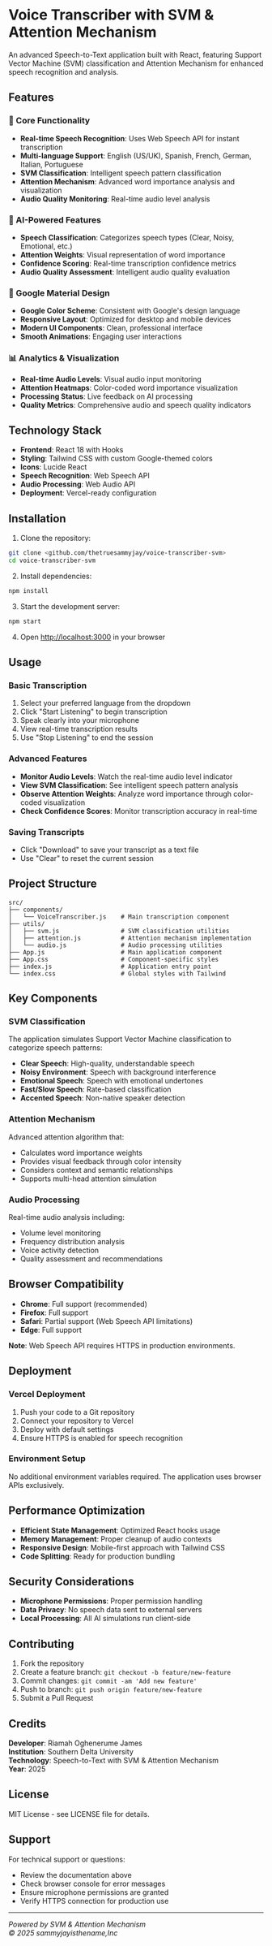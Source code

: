 # Voice Transcriber with SVM & Attention Mechanism

An advanced Speech-to-Text application built with React, featuring Support Vector Machine (SVM) classification and Attention Mechanism for enhanced speech recognition and analysis.

## Features

### 🎯 Core Functionality
- **Real-time Speech Recognition**: Uses Web Speech API for instant transcription
- **Multi-language Support**: English (US/UK), Spanish, French, German, Italian, Portuguese
- **SVM Classification**: Intelligent speech pattern classification
- **Attention Mechanism**: Advanced word importance analysis and visualization
- **Audio Quality Monitoring**: Real-time audio level analysis

### 🧠 AI-Powered Features
- **Speech Classification**: Categorizes speech types (Clear, Noisy, Emotional, etc.)
- **Attention Weights**: Visual representation of word importance
- **Confidence Scoring**: Real-time transcription confidence metrics
- **Audio Quality Assessment**: Intelligent audio quality evaluation

### 🎨 Google Material Design
- **Google Color Scheme**: Consistent with Google's design language
- **Responsive Layout**: Optimized for desktop and mobile devices
- **Modern UI Components**: Clean, professional interface
- **Smooth Animations**: Engaging user interactions

### 📊 Analytics & Visualization
- **Real-time Audio Levels**: Visual audio input monitoring
- **Attention Heatmaps**: Color-coded word importance visualization
- **Processing Status**: Live feedback on AI processing
- **Quality Metrics**: Comprehensive audio and speech quality indicators

## Technology Stack

- **Frontend**: React 18 with Hooks
- **Styling**: Tailwind CSS with custom Google-themed colors
- **Icons**: Lucide React
- **Speech Recognition**: Web Speech API
- **Audio Processing**: Web Audio API
- **Deployment**: Vercel-ready configuration

## Installation

1. Clone the repository:
```bash
git clone <github.com/thetruesammyjay/voice-transcriber-svm>
cd voice-transcriber-svm
```

2. Install dependencies:
```bash
npm install
```

3. Start the development server:
```bash
npm start
```

4. Open [http://localhost:3000](http://localhost:3000) in your browser

## Usage

### Basic Transcription
1. Select your preferred language from the dropdown
2. Click "Start Listening" to begin transcription
3. Speak clearly into your microphone
4. View real-time transcription results
5. Use "Stop Listening" to end the session

### Advanced Features
- **Monitor Audio Levels**: Watch the real-time audio level indicator
- **View SVM Classification**: See intelligent speech pattern analysis
- **Observe Attention Weights**: Analyze word importance through color-coded visualization
- **Check Confidence Scores**: Monitor transcription accuracy in real-time

### Saving Transcripts
- Click "Download" to save your transcript as a text file
- Use "Clear" to reset the current session

## Project Structure

```
src/
├── components/
│   └── VoiceTranscriber.js    # Main transcription component
├── utils/
│   ├── svm.js                 # SVM classification utilities
│   ├── attention.js           # Attention mechanism implementation
│   └── audio.js               # Audio processing utilities
├── App.js                     # Main application component
├── App.css                    # Component-specific styles
├── index.js                   # Application entry point
└── index.css                  # Global styles with Tailwind
```

## Key Components

### SVM Classification
The application simulates Support Vector Machine classification to categorize speech patterns:
- **Clear Speech**: High-quality, understandable speech
- **Noisy Environment**: Speech with background interference
- **Emotional Speech**: Speech with emotional undertones
- **Fast/Slow Speech**: Rate-based classification
- **Accented Speech**: Non-native speaker detection

### Attention Mechanism
Advanced attention algorithm that:
- Calculates word importance weights
- Provides visual feedback through color intensity
- Considers context and semantic relationships
- Supports multi-head attention simulation

### Audio Processing
Real-time audio analysis including:
- Volume level monitoring
- Frequency distribution analysis
- Voice activity detection
- Quality assessment and recommendations

## Browser Compatibility

- **Chrome**: Full support (recommended)
- **Firefox**: Full support
- **Safari**: Partial support (Web Speech API limitations)
- **Edge**: Full support

**Note**: Web Speech API requires HTTPS in production environments.

## Deployment

### Vercel Deployment
1. Push your code to a Git repository
2. Connect your repository to Vercel
3. Deploy with default settings
4. Ensure HTTPS is enabled for speech recognition

### Environment Setup
No additional environment variables required. The application uses browser APIs exclusively.

## Performance Optimization

- **Efficient State Management**: Optimized React hooks usage
- **Memory Management**: Proper cleanup of audio contexts
- **Responsive Design**: Mobile-first approach with Tailwind CSS
- **Code Splitting**: Ready for production bundling

## Security Considerations

- **Microphone Permissions**: Proper permission handling
- **Data Privacy**: No speech data sent to external servers
- **Local Processing**: All AI simulations run client-side

## Contributing

1. Fork the repository
2. Create a feature branch: `git checkout -b feature/new-feature`
3. Commit changes: `git commit -am 'Add new feature'`
4. Push to branch: `git push origin feature/new-feature`
5. Submit a Pull Request

## Credits

**Developer**: Riamah Oghenerume James  
**Institution**: Southern Delta University  
**Technology**: Speech-to-Text with SVM & Attention Mechanism  
**Year**: 2025

## License

MIT License - see LICENSE file for details.

## Support

For technical support or questions:
- Review the documentation above
- Check browser console for error messages
- Ensure microphone permissions are granted
- Verify HTTPS connection for production use

---

*Powered by SVM & Attention Mechanism*  
*© 2025 sammyjayisthename,Inc*
